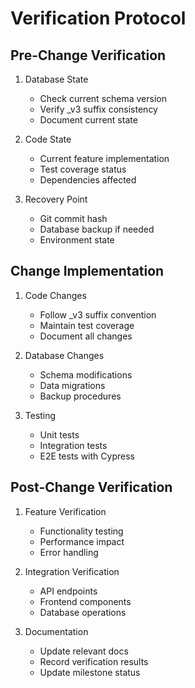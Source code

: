 # Verification Protocol

## Pre-Change Verification
1. Database State
   - Check current schema version
   - Verify _v3 suffix consistency
   - Document current state

2. Code State
   - Current feature implementation
   - Test coverage status
   - Dependencies affected

3. Recovery Point
   - Git commit hash
   - Database backup if needed
   - Environment state

## Change Implementation
1. Code Changes
   - Follow _v3 suffix convention
   - Maintain test coverage
   - Document all changes

2. Database Changes
   - Schema modifications
   - Data migrations
   - Backup procedures

3. Testing
   - Unit tests
   - Integration tests
   - E2E tests with Cypress

## Post-Change Verification
1. Feature Verification
   - Functionality testing
   - Performance impact
   - Error handling

2. Integration Verification
   - API endpoints
   - Frontend components
   - Database operations

3. Documentation
   - Update relevant docs
   - Record verification results
   - Update milestone status
